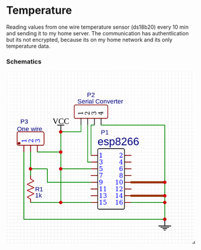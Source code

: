 # Temperature

Reading values from one wire temperature sensor (ds18b20) every 10 min and sending it to my home server. The communication has authentlication but its not encrypted, because its on my home network and its only temperature data.

### Schematics
![Schematics](https://github.com/Torbacka/temp-sensor/blob/master/diagram.png)
